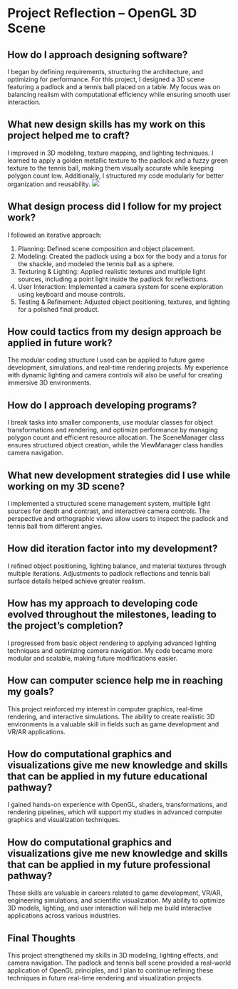 # Project Reflection – OpenGL 3D Scene  

## How do I approach designing software?  
I began by defining requirements, structuring the architecture, and optimizing for performance. For this project, I designed a 3D scene featuring a padlock and a tennis ball placed on a table. My focus was on balancing realism with computational efficiency while ensuring smooth user interaction.  

## What new design skills has my work on this project helped me to craft?  
I improved in 3D modeling, texture mapping, and lighting techniques. I learned to apply a golden metallic texture to the padlock and a fuzzy green texture to the tennis ball, making them visually accurate while keeping polygon count low. Additionally, I structured my code modularly for better organization and reusability. 
                                                             <img src="https://i.imgur.com/V0wlesT.png"/>

## What design process did I follow for my project work?  
I followed an iterative approach:  
1. Planning: Defined scene composition and object placement.  
2. Modeling: Created the padlock using a box for the body and a torus for the shackle, and modeled the tennis ball as a sphere.  
3. Texturing & Lighting: Applied realistic textures and multiple light sources, including a point light inside the padlock for reflections.  
4. User Interaction: Implemented a camera system for scene exploration using keyboard and mouse controls.  
5. Testing & Refinement: Adjusted object positioning, textures, and lighting for a polished final product.  

## How could tactics from my design approach be applied in future work?  
The modular coding structure I used can be applied to future game development, simulations, and real-time rendering projects. My experience with dynamic lighting and camera controls will also be useful for creating immersive 3D environments.  

## How do I approach developing programs?  
I break tasks into smaller components, use modular classes for object transformations and rendering, and optimize performance by managing polygon count and efficient resource allocation. The SceneManager class ensures structured object creation, while the ViewManager class handles camera navigation.  

## What new development strategies did I use while working on my 3D scene?  
I implemented a structured scene management system, multiple light sources for depth and contrast, and interactive camera controls. The perspective and orthographic views allow users to inspect the padlock and tennis ball from different angles.  

## How did iteration factor into my development?  
I refined object positioning, lighting balance, and material textures through multiple iterations. Adjustments to padlock reflections and tennis ball surface details helped achieve greater realism.  

## How has my approach to developing code evolved throughout the milestones, leading to the project’s completion?  
I progressed from basic object rendering to applying advanced lighting techniques and optimizing camera navigation. My code became more modular and scalable, making future modifications easier.  

## How can computer science help me in reaching my goals?  
This project reinforced my interest in computer graphics, real-time rendering, and interactive simulations. The ability to create realistic 3D environments is a valuable skill in fields such as game development and VR/AR applications.  

## How do computational graphics and visualizations give me new knowledge and skills that can be applied in my future educational pathway?  
I gained hands-on experience with OpenGL, shaders, transformations, and rendering pipelines, which will support my studies in advanced computer graphics and visualization techniques.  

## How do computational graphics and visualizations give me new knowledge and skills that can be applied in my future professional pathway?  
These skills are valuable in careers related to game development, VR/AR, engineering simulations, and scientific visualization. My ability to optimize 3D models, lighting, and user interaction will help me build interactive applications across various industries.  

## Final Thoughts  
This project strengthened my skills in 3D modeling, lighting effects, and camera navigation. The padlock and tennis ball scene provided a real-world application of OpenGL principles, and I plan to continue refining these techniques in future real-time rendering and visualization projects.  
